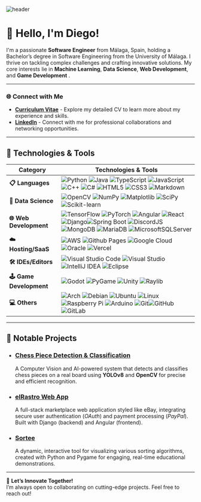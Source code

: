 ![header](https://capsule-render.vercel.app/api?type=waving&color=0:576cbc,100:19376d&height=400&section=header&text=Diego%20López%20Reduello&fontSize=80&fontColor=fff&animation=fadeIn&desc=Software%20Engineer&fontAlignY=40&descSize=30)

# 👋 Hello, I'm Diego!

I'm a passionate **Software Engineer** from Málaga, Spain, holding a Bachelor’s degree in Software Engineering from the University of Málaga. I thrive on tackling complex challenges and crafting innovative solutions. My core interests lie in **Machine Learning**, **Data Science**, **Web Development**, and **Game Development** .

---

### 🌐 Connect with Me

- **[Curriculum Vitae](https://deinigu.github.io/curriculum-vitae/)** - Explore my detailed CV to learn more about my experience and skills.
- **[LinkedIn](https://www.linkedin.com/in/dlreduello/)** - Connect with me for professional collaborations and networking opportunities.

---

## 🔧 Technologies & Tools

| **Category**            | **Technologies & Tools**                                                                                                                                                                                                                                                                                                                                                                                                                                                                                                                                                                                                                                                                                                                                                                                                                                                                                                                                                                                                                                                                                                                                                     |
| ----------------------- | ---------------------------------------------------------------------------------------------------------------------------------------------------------------------------------------------------------------------------------------------------------------------------------------------------------------------------------------------------------------------------------------------------------------------------------------------------------------------------------------------------------------------------------------------------------------------------------------------------------------------------------------------------------------------------------------------------------------------------------------------------------------------------------------------------------------------------------------------------------------------------------------------------------------------------------------------------------------------------------------------------------------------------------------------------------------------------------------------------------------------------------------------------------------------------- |
| **📋 Languages**        | ![Python](https://img.shields.io/badge/python-3670A0?style=for-the-badge&logo=python&logoColor=ffdd54) ![Java](https://img.shields.io/badge/java-%23ED8B00.svg?style=for-the-badge&logo=openjdk&logoColor=white) ![TypeScript](https://img.shields.io/badge/TypeScript-007ACC?style=for-the-badge&logo=typescript&logoColor=white) ![JavaScript](https://img.shields.io/badge/JavaScript-F7DF1E?style=for-the-badge&logo=javascript&logoColor=black) ![C++](https://img.shields.io/badge/C++-00599C?style=for-the-badge&logo=c%2B%2B&logoColor=white) ![C#](https://img.shields.io/badge/C%23-239120?style=for-the-badge&logo=c-sharp&logoColor=white) ![HTML5](https://img.shields.io/badge/html5-%23E34F26.svg?style=for-the-badge&logo=html5&logoColor=white) ![CSS3](https://img.shields.io/badge/css3-%231572B6.svg?style=for-the-badge&logo=css3&logoColor=white) ![Markdown](https://img.shields.io/badge/markdown-%23000000.svg?style=for-the-badge&logo=markdown&logoColor=white)                                                                                                                                                                                   |
| **💾 Data Science**     | ![OpenCV](https://img.shields.io/badge/OpenCV-5C3EE8?style=for-the-badge&logo=opencv&logoColor=white) ![NumPy](https://img.shields.io/badge/NumPy-013243?style=for-the-badge&logo=numpy&logoColor=white) ![Matplotlib](https://img.shields.io/badge/Matplotlib-009688?style=for-the-badge&logo=matplotlib&logoColor=white) ![SciPy](https://img.shields.io/badge/SciPy-8CAAE6?style=for-the-badge&logo=scipy&logoColor=white) ![Scikit-learn](https://img.shields.io/badge/Scikit--learn-F7931E?style=for-the-badge&logo=scikit-learn&logoColor=white)                                                                                                                                                                                                                                                                                                                                                                                                                                                                                                                                                                                                                       |
| **🌐 Web Development**  | ![TensorFlow](https://img.shields.io/badge/TensorFlow-%23FF6F00.svg?style=for-the-badge&logo=TensorFlow&logoColor=white) ![PyTorch](https://img.shields.io/badge/PyTorch-%23EE4C2C.svg?style=for-the-badge&logo=PyTorch&logoColor=white) ![Angular](https://img.shields.io/badge/Angular-DD0031?style=for-the-badge&logo=angular&logoColor=white) ![React](https://img.shields.io/badge/React-61DAFB?style=for-the-badge&logo=react&logoColor=black) ![Django](https://img.shields.io/badge/Django-092E20?style=for-the-badge&logo=django&logoColor=white)![Spring Boot](https://img.shields.io/badge/Spring%20Boot-6DB33F?style=for-the-badge&logo=spring-boot&logoColor=white) ![DiscordJS](https://img.shields.io/badge/DiscordJS-5865F2?style=for-the-badge&logo=discord&logoColor=white) ![MongoDB](https://img.shields.io/badge/MongoDB-%234ea94b.svg?style=for-the-badge&logo=mongodb&logoColor=white) ![MariaDB](https://img.shields.io/badge/MariaDB-003545?style=for-the-badge&logo=mariadb&logoColor=white) ![MicrosoftSQLServer](https://img.shields.io/badge/Microsoft%20SQL%20Server-CC2927?style=for-the-badge&logo=microsoft%20sql%20server&logoColor=white) |
| **☁️ Hosting/SaaS**     | ![AWS](https://img.shields.io/badge/AWS-%23FF9900.svg?style=for-the-badge&logo=amazon-aws&logoColor=white) ![Github Pages](https://img.shields.io/badge/github%20pages-121013?style=for-the-badge&logo=github&logoColor=white) ![Google Cloud](https://img.shields.io/badge/GoogleCloud-%234285F4.svg?style=for-the-badge&logo=google-cloud&logoColor=white) ![Oracle](https://img.shields.io/badge/Oracle-F80000?style=for-the-badge&logo=oracle&logoColor=white) ![Vercel](https://img.shields.io/badge/vercel-%23000000.svg?style=for-the-badge&logo=vercel&logoColor=white)                                                                                                                                                                                                                                                                                                                                                                                                                                                                                                                                                                                              |
| **🛠️ IDEs/Editors**     | ![Visual Studio Code](https://img.shields.io/badge/Visual%20Studio%20Code-0078d7.svg?style=for-the-badge&logo=visual-studio-code&logoColor=white) ![Visual Studio](https://img.shields.io/badge/Visual%20Studio-5C2D91.svg?style=for-the-badge&logo=visual-studio&logoColor=white) ![IntelliJ IDEA](https://img.shields.io/badge/IntelliJIDEA-000000.svg?style=for-the-badge&logo=intellij-idea&logoColor=white) ![Eclipse](https://img.shields.io/badge/Eclipse-FE7A16.svg?style=for-the-badge&logo=Eclipse&logoColor=white)                                                                                                                                                                                                                                                                                                                                                                                                                                                                                                                                                                                                                                                |
| **🕹️ Game Development** | ![Godot](https://img.shields.io/badge/Godot-478CBF?style=for-the-badge&logo=godot-engine&logoColor=white) ![PyGame](https://img.shields.io/badge/PyGame-3776AB?style=for-the-badge&logo=python&logoColor=white) ![Unity](https://img.shields.io/badge/Unity-000000?style=for-the-badge&logo=unity&logoColor=white) ![Raylib](https://img.shields.io/badge/Raylib-00BFFF?style=for-the-badge&logo=raylib&logoColor=white)                                                                                                                                                                                                                                                                                                                                                                                                                                                                                                                                                                                                                                                                                                                                                     |
| **💻 Others**           | ![Arch](https://img.shields.io/badge/Arch%20Linux-1793D1?logo=arch-linux&logoColor=fff&style=for-the-badge) ![Debian](https://img.shields.io/badge/Debian-D70A53?style=for-the-badge&logo=debian&logoColor=white) ![Ubuntu](https://img.shields.io/badge/Ubuntu-E95420?style=for-the-badge&logo=ubuntu&logoColor=white) ![Linux](https://img.shields.io/badge/Linux-FCC624?style=for-the-badge&logo=linux&logoColor=black) ![Raspberry Pi](https://img.shields.io/badge/-Raspberry_Pi-C51A4A?style=for-the-badge&logo=Raspberry-Pi) ![Arduino](https://img.shields.io/badge/-Arduino-00979D?style=for-the-badge&logo=Arduino&logoColor=white) ![Git](https://img.shields.io/badge/git-%23F05033.svg?style=for-the-badge&logo=git&logoColor=white)![GitHub](https://img.shields.io/badge/github-%23121011.svg?style=for-the-badge&logo=github&logoColor=white) ![GitLab](https://img.shields.io/badge/gitlab-%23181717.svg?style=for-the-badge&logo=gitlab&logoColor=white)                                                                                                                                                                                                   |

---

## 🧠 Notable Projects

- ### [**Chess Piece Detection & Classification**](https://github.com/Deinigu/TFG-Diego)

    A Computer Vision and AI-powered system that detects and classifies chess pieces on a real board using **YOLOv8** and **OpenCV** for precise and efficient recognition.

- ### [**elRastro Web App**](https://github.com/Deinigu/elRastro-fe)

    A full-stack marketplace web application styled like eBay, integrating secure user authentication (_OAuth_) and payment processing (_PayPal_). Built with Django (backend) and Angular (frontend).

- ### [**Sortee**](https://github.com/Deinigu/Sortee)
    A dynamic, interactive tool for visualizing various sorting algorithms, created with Python and Pygame for engaging, real-time educational demonstrations.

---

🚀 **Let’s Innovate Together!**  
I’m always open to collaborating on cutting-edge projects. Feel free to reach out!
